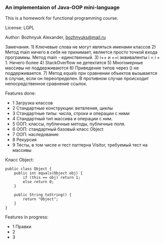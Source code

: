 ### An implementaion of Java-OOP mini-language

This is a homework for functional programming course.

License: LGPL

Author: Bozhnyuk Alexander, bozhnyuks@mail.ru

Замечания. 
    1) Ключевые слова не могут являться именами классов
    2) Метод main ничего в себя не принимает, является просто точкой входа программы. Метод main - единственный.
    3) i++ и ++i эквиваленты i = i + 1. Ничего более
    4) StackOverflow не детектится
    5) Многомерные массивы не поддерживаются
    6) Приведение типов через () не поддерживается. 
    7) Метод equals при сравнении объектов вызывается в случае, если он переопределен. В противном случае происходит непосредственное сравнение ссылок.

Features done:

- 1 Загрузка классов
- 2 Стандартные конструкции: ветвления, циклы
- 3 Стандартные типы: числа, строки и операции с ними
- 4 Стандартный тип массива и операции с ним.
- 5 ООП: классы, публичные методы, публичные поля.  
- 6 ООП: стандартный базовый класс Object
- 7 ООП: наследование
- 8 Рекурсия
- 9 Тесты, в том числе и тест паттерна Visitor, требуемый тест на массивы

Класс Object: 
```
public class Object {
    public int equals(Object obj) {
        if (this == obj) return 1;
        else return 0;
    }
    
    public String toString() {
    	return "Object";
    }
}
```

Features in progress:

- 1 Правки
- 2 
- 3 



